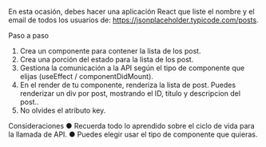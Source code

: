 En esta ocasión, debes hacer una aplicación React que liste el nombre y el email de todos los usuarios de:
https://jsonplaceholder.typicode.com/posts.

Paso a paso
1. Crea un componente para contener la lista de los post.
2. Crea una porción del estado para la lista de los post.
3. Gestiona la comunicación a la API según el tipo de componente que elijas (useEffect / componentDidMount).
4. En el render de tu componente, renderiza la lista de post. Puedes renderizar un div por post, mostrando el ID, titulo y descripcion del post..
5. No olvides el atributo key.

Consideraciones
● Recuerda todo lo aprendido sobre el ciclo de vida para la llamada de API.
● Puedes elegir usar el tipo de componente que quieras.
